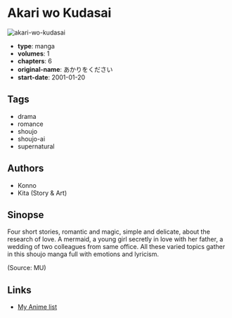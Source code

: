 # Akari wo Kudasai

![akari-wo-kudasai](https://cdn.myanimelist.net/images/manga/2/72275.jpg)

-   **type**: manga
-   **volumes**: 1
-   **chapters**: 6
-   **original-name**: あかりをください
-   **start-date**: 2001-01-20

## Tags

-   drama
-   romance
-   shoujo
-   shoujo-ai
-   supernatural

## Authors

-   Konno
-   Kita (Story & Art)

## Sinopse

Four short stories, romantic and magic, simple and delicate, about the research of love. A mermaid, a young girl secretly in love with her father, a wedding of two colleagues from same office. All these varied topics gather in this shoujo manga full with emotions and lyricism.

(Source: MU)

## Links

-   [My Anime list](https://myanimelist.net/manga/40883/Akari_wo_Kudasai)
